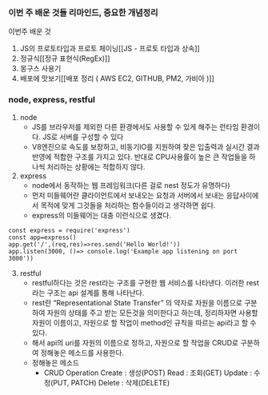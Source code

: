 
### 이번 주 배운 것들 리마인드, 중요한 개념정리

이번주 배운 것
1. JS의 프로토타입과 프로토 체이닝[[JS - 프로토 타입과 상속]]
2. 정규식[[정규 표현식(RegEx)]]
3. 몽구스 사용기
4. 배포에 맛보기[[배포 정리 ( AWS EC2, GITHUB, PM2, 가비아 )]]

### node, express, restful
1. node
	- JS를 브라우저를 제외한 다른 환경에서도 사용할 수 있게 해주는 런타임 환경이다. JS로 서버를 구성할 수 있다
	- V8엔진으로 속도를 보장하고, 비동기IO를 지원하여 잦은 입출력과 실시간 결과 반영에 적합한 구조를 가지고 있다. 반대로 CPU사용률이 높은 큰 작업들을 하나씩 처리하는 상황에는 적합하지 않다.
2. express
	- node에서 동작하는 웹 프레임워크(다른 걸로 nest 정도가 유명하다)
	- 먼저 미들웨어란 클라이언트에서 보내오는 요청과 서버에서 보내는 응답사이에서 목적에 맞게 그것들을 처리하는 함수들이라고 생각하면 쉽다.
	- express의 미들웨어는 대충 이런식으로 생겼다.
```
const express = require('express')
const app=express()
app.get('/',(req,res)=>res.send('Hello World!'))
app.listen(3000, ()=> console.log('Example app listening on port 3000'))
```
	
 3. restful
	- restful하다는 것은 rest라는 구조를 구현한 웹 서비스를 나타낸다. 이러한 rest라는 구조는 api 설계를 통해 나타난다.
	- rest란 “Representational State Transfer” 의 약자로 자원을 이름으로 구분하여 자원의 상태를 주고 받는 모든것을 의미한다고 하는데, 정리하자면 사용할 자원이 이름이고, 자원으로 할 작업이 method인 규칙을 따르는 api라고 할 수 있다.
	- 해서 api의 uri를 자원의 이름으로 정하고, 자원으로 할 작업을 CRUD로 구분하여 정해놓은 메소드를 사용한다.
	- 정해놓은 메소드
		- CRUD Operation
				Create : 생성(POST)
				Read : 조회(GET)
				Update : 수정(PUT, PATCH)
				Delete : 삭제(DELETE)

	